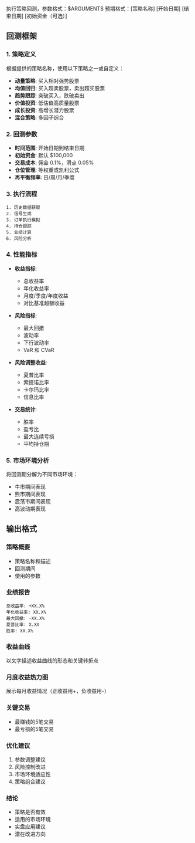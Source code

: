 执行策略回测，参数格式：$ARGUMENTS
预期格式：[策略名称] [开始日期] [结束日期] [初始资金（可选）]

## 回测框架

### 1. 策略定义
根据提供的策略名称，使用以下策略之一或自定义：
- **动量策略**: 买入相对强势股票
- **均值回归**: 买入超卖股票，卖出超买股票
- **趋势跟踪**: 突破买入，跌破卖出
- **价值投资**: 低估值高质量股票
- **成长投资**: 高增长潜力股票
- **混合策略**: 多因子综合

### 2. 回测参数
- **时间范围**: 开始日期到结束日期
- **初始资金**: 默认 $100,000
- **交易成本**: 佣金 0.1%，滑点 0.05%
- **仓位管理**: 等权重或凯利公式
- **再平衡频率**: 日/周/月/季度

### 3. 执行流程
```
1. 历史数据获取
2. 信号生成
3. 订单执行模拟
4. 持仓跟踪
5. 业绩计算
6. 风险分析
```

### 4. 性能指标
- **收益指标**:
  - 总收益率
  - 年化收益率
  - 月度/季度/年度收益
  - 对比基准超额收益
  
- **风险指标**:
  - 最大回撤
  - 波动率
  - 下行波动率
  - VaR 和 CVaR
  
- **风险调整收益**:
  - 夏普比率
  - 索提诺比率
  - 卡尔玛比率
  - 信息比率
  
- **交易统计**:
  - 胜率
  - 盈亏比
  - 最大连续亏损
  - 平均持仓期

### 5. 市场环境分析
将回测期分解为不同市场环境：
- 牛市期间表现
- 熊市期间表现
- 震荡市期间表现
- 高波动期表现

## 输出格式

### 策略概要
- 策略名称和描述
- 回测期间
- 使用的参数

### 业绩报告
```
总收益率: +XX.X%
年化收益率: XX.X%
最大回撤: -XX.X%
夏普比率: X.XX
胜率: XX.X%
```

### 收益曲线
以文字描述收益曲线的形态和关键转折点

### 月度收益热力图
展示每月收益情况（正收益用+，负收益用-）

### 关键交易
- 最赚钱的5笔交易
- 最亏损的5笔交易

### 优化建议
1. 参数调整建议
2. 风险控制改进
3. 市场环境适应性
4. 策略组合建议

### 结论
- 策略是否有效
- 适用的市场环境
- 实盘应用建议
- 潜在改进方向